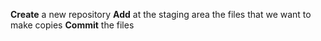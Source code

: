 **Create** a new repository
**Add** at the staging area the files that we want to make copies
**Commit** the files